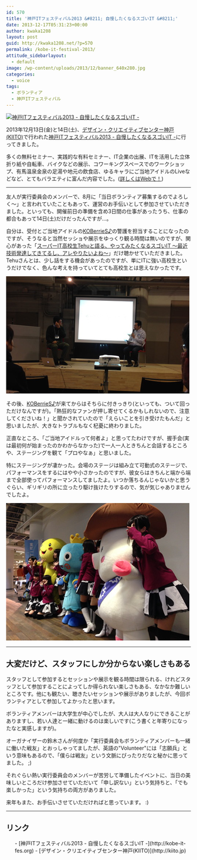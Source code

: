 ```yaml
---
id: 570
title: '神戸ITフェスティバル2013 &#8211; 自慢したくなるスゴいIT &#8211;'
date: 2013-12-17T05:31:23+00:00
author: kwaka1208
layout: post
guid: http://kwaka1208.net/?p=570
permalink: /kobe-it-festival-2013/
attitude_sidebarlayout:
  - default
image: /wp-content/uploads/2013/12/banner_640x280.jpg
categories:
  - voice
tags:
  - ボランティア
  - 神戸ITフェスティバル
---
```

[![神戸ITフェスティバル2013 - 自慢したくなるスゴいIT -](/assets/images/2013/12/banner_640x280-620x271.jpg)](http://kobe-it-fes.org")

2013年12月13日(金)と14日(土)、[デザイン・クリエイティブセンター神戸(KIITO)](http://kiito.jp)で行われた[神戸ITフェスティバル2013 - 自慢したくなるスゴいIT -](http://kobe-it-fes.org)に行ってきました。

多くの無料セミナー、実践的な有料セミナー、IT企業の出展、ITを活用した立体折り紙や自転車、バイクなどの展示、コワーキングスペースでのワークショップ、有馬温泉金泉の足湯や地元の飲食店、ゆるキャラにご当地アイドルのLiveなどなど、とてもバラエティに富んだ内容でした。([詳しくはWebで！](http://kobe-it-fes.org))

- - -
友人が実行委員会のメンバーで、8月に「当日ボランティア募集するのでよろしく〜」と言われていたこともあって、運営のお手伝いとして参加させていただきました。といっても、開催前日の準備を含め3日間の仕事があったうち、仕事の都合もあって14日(土)だけだったんですが...。

自分は、受付とご当地アイドルの[KOBerrieS♪](http://www.kobe-pop.com/)の警護を担当することになったのですが、そうなると当然セッショや展示をゆっくり観る時間は無いのですが、関心があった「[スーパーIT高校生Tehuと語る、やってみたくなるスゴいIT 〜最近技術発達してきてるし、アレやりたいよね〜](http://kobe-it-fes.org/kif2013/event/entry-63.html)」だけ聴かせていただきました。
Tehuさんとは、少し話をする機会があったのですが、単にITに強い高校生というだけでなく、色んな考えを持っていてとても高校生とは思えなかったです。

![スーパーIT高校生と村岡さんのセッション](/assets/images/2013/12/super-it.jpg)

その後、[KOBerrieS♪](http://www.kobe-pop.com/)が来てからはそちらに付きっきり(といっても、ついて回っただけなんですが)。「熱狂的なファンが押し寄せてくるかもしれないので、注意してくださいね！」と聞かされていたので「えらいことを引き受けたもんだ」と思いましたが、大きなトラブルもなく杞憂に終わりました。

正直なところ、「ご当地アイドルって何者よ」と思ってたわけですが、握手会(実は最初何が始まったのかわからなかった)で一人一人ときちんと会話するところや、ステージングを観て「プロやなぁ」と思いました。

特にステージングが凄かった。会場のステージは組み立て可動式のステージで、パフォーマンスをするにはやや小さかったのですが、彼女らはきちんと端から端まで全部使ってパフォーマンスしてましたよ。いつか落ちるんじゃないかと思うぐらい、ギリギリの所に立ったり駆け抜けたりするので、気が気じゃありませんでしたよ。

[![ゆるキャラとご当地アイドル](/assets/images/2013/12/2013-12-14-14.58.47.jpg)](/assets/images/2013/12/2013-12-14-14.58.47.jpg)

- - -
## 大変だけど、スタッフにしか分からない楽しさもある
スタッフとして参加するとセッションや展示を観る時間は限られる、けれどスタッフとして参加することによってしか得られない楽しさもある、なかなか難しいところです。他にも観たい、聴きたいセッションや展示がありましたが、今回ボランティアとして参加してよかったと思います。

ボランティアメンバーは大学生が中心でしたが、大人は大人なりにできることがありますし、若い人達と一緒に動けるのは楽しいです(こう書くと年寄りになったなと実感しますが)。

オーガナイザーの鈴木さんが何度か「実行委員会もボランティアメンバーも一緒に働いた戦友」とおっしゃってましたが、英語の"Volunteer"には「志願兵」という意味もあるので、「僕らは戦友」という文脈にぴったりだなと秘かに思ってました。 ;)

それぐらい熱い実行委員会のメンバーが苦労して準備したイベントに、当日の美味しいところだけ参加させていただいて「申し訳ない」という気持ちと、「でも楽しかった」という気持ちの両方がありました。

来年もまた、お手伝いさせていただければと思っています。 :)
- - -
## リンク
<ul>
- [神戸ITフェスティバル2013 - 自慢したくなるスゴいIT -](http://kobe-it-fes.org)
- [デザイン・クリエイティブセンター神戸(KIITO)](http://kiito.jp)
</ul>